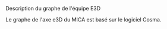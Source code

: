 Description du graphe de l'équipe E3D


Le graphe de l'axe e3D du MICA est basé sur le logiciel Cosma.

